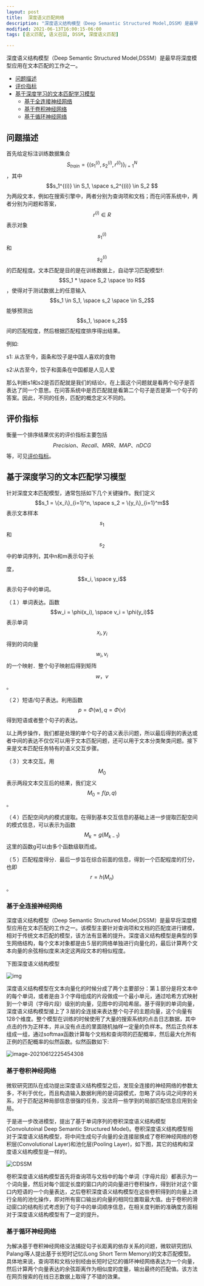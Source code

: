 ```yaml
---
layout: post
title:  深度语义匹配网络
description: "深度语义结构模型（Deep Semantic Structured Model,DSSM）是最早将深度模型应用在文本匹配的工作之一。"
modified: 2021-06-13T16:00:15-06:00
tags: [语义匹配, 语义召回, DSSM, 深度语义匹配] 

---
```


深度语义结构模型（Deep Semantic Structured Model,DSSM）是最早将深度模型应用在文本匹配的工作之一。

<!-- more -->

   * [问题描述](#问题描述)
   * [评价指标](#评价指标)
   * [基于深度学习的文本匹配学习模型](#基于深度学习的文本匹配学习模型)
      * [基于全连接神经网络](#基于全连接神经网络)
      * [基于卷积神经网络](#基于卷积神经网络)
      * [基于循环神经网络](#基于循环神经网络)



## 问题描述



首先给定标注训练数据集合$$S_{train} = \{(s_1^{(i)},s_2^{(i)},r^{(i)})\}_{i=1}^N$$，其中$$s_1^{(i)} \in S_1, \space s_2^{(i)} \in S_2 $$为两段文本，例如在搜索引擎中，两者分别为查询项和文档；而在问答系统中，两者分别为问题和答案，$$r^{(i)} \in R$$表示对象$$s_1^{(i)}$$和$$s_2^{(i)}$$的匹配程度。文本匹配是目的是在训练数据上，自动学习匹配模型f:$$S_1 * \space S_2 \space \to R$$，使得对于测试数据上的任意输入$$s_1 \in S_1,  \space s_2 \space \in S_2$$能够预测出$$s_1, \space s_2$$间的匹配程度，然后根据匹配程度排序得出结果。

例如:

s1: 从古至今，面条和饺子是中国人喜欢的食物

s2:从古至今，饺子和面条在中国都是人见人爱

那么判断s1和s2是否匹配就是我们的结论r。在上面这个问题就是看两个句子是否表达了同一个意思。在问答系统中是否匹配就是看第二个句子是否是第一个句子的答案。因此，不同的任务，匹配的概念定义不同的。



## 评价指标



衡量一个排序结果优劣的评价指标主要包括$$Precision 、Recall、MRR、MAP、nDCG$$等，可见[评价指标](https://52notebook.github.io/%E8%A1%A1%E9%87%8F%E4%BF%A1%E6%81%AF%E6%A3%80%E7%B4%A2%E7%B3%BB%E7%BB%9F%E7%9A%84%E5%85%B3%E9%94%AE%E6%8C%87%E6%A0%87/)。



## 基于深度学习的文本匹配学习模型



针对深度文本匹配模型，通常包括如下几个关键操作。我们定义$$s_1 = \{x_i\}_{i=1}^n, \space s_2 = \{y_i\}_{i=1}^m$$表示文本样本$$s_1$$和$$s_2$$中的单词序列，其中n和m表示句子长 

度，$$x_i, \space y_i$$表示句子中的单词。

（１）单词表达。函数$$w_i = \phi(x_i), \space v_i = \phi(y_i)$$表示单词$$x_i, y_i$$得到的词向量$$w_i, v_i$$的一个映射．整个句子映射后得到矩阵$$w， v$$。 

（２）短语/句子表达。利用函数$$p=\Phi(w), q=\Phi(v)$$得到短语或者整个句子的表达。

以上两步操作，我们都是处理的单个句子的语义表示问题，所以最后得到的表达或者中间的表达不仅仅可以用于文本匹配问题，还可以用于文本分类聚类问题。接下来是文本匹配任务特有的语义交互步骤。

（３）文本交互。用$$M_0$$表示两段文本交互后的结果，我们定义$$M_0 = f(p, q)$$。 

（４）匹配空间内的模式提取。在得到基本交互信息的基础上进一步提取匹配空间的模式信息，可以表示为函数$$M_k = g(M_{k-1})$$这里的函数g可以由多个函数级联而成。

（５）匹配程度得分．最后一步旨在综合前面的信息，得到一个匹配程度的打分，也即$$r=h(M_n)$$。



### 基于全连接神经网络

深度语义结构模型（Deep Semantic Structured Model,DSSM）是最早将深度模型应用在文本匹配的工作之一。该模型主要针对查询项和文档的匹配度进行建模，相对于传统文本匹配的模型，该方法有显著的提升。深度语义结构模型是典型的孪生网络结构，每个文本对象都是由５层的网络单独进行向量化的，最后计算两个文本向量的余弦相似度来决定这两段文本的相似程度。

 下图深度语义结构模型 

![img](/images/00/dssm_0612.jpg) 

 

深度语义结构模型在文本向量化的时候分成了两个主要部分：第１部分是将文本中的每个单词，或者是由３个字母组成的片段做成一个最小单元，通过哈希方式映射到一个单词（字母片段）级别的向量，见图中的词哈希层。基于得到的单词向量，深度语义结构模型接上了３层的全连接来表达整个句子的主题向量，这个向量有128个维度。整个模型在训练的时候使用了大量的搜索系统的点击日志数据，其中点击的作为正样本，并从没有点击的里面随机抽样一定量的负样本。然后正负样本组成一组，通过softmax函数计算每个文档和查询项的匹配概率，然后最大化所有正例的匹配概率的似然函数。似然函数如下:

![image-20210612225454308](/images/00/dssm_061201.png)



### 基于卷积神经网络



微软研究团队在成功提出深度语义结构模型之后，发现全连接的神经网络的参数太多，不利于优化，而且构造输入数据利用的是词袋模式，忽略了词与词之间序的关系，对于匹配这种局部信息很强的任务，没法将一些学到的局部匹配信息应用到全局。

于是进一步改进模型，提出了基于单词序列的卷积深度语义结构模型(Convolutoinal Deep Semantic Structured Model)。卷积深度语义结构模型相对于深度语义结构模型，将中间生成句子向量的全连接层换成了卷积神经网络的卷积层(Convolutional Layer)和池化层(Pooling Layer)，如下图，其它的结构和深度语义结构模型是一样的。

![CDSSM](/images/00/cdssm_0613_1.png)

卷积深度语义结构模型首先将查询项与文档中的每个单词（字母片段）都表示为一个词向量，然后对每个固定长度的窗口内的词向量进行卷积操作，得到针对这个窗口内短语的一个向量表达，之后卷积深度语义结构模型在这些卷积得到的向量上进行全局的池化操作，即对所有窗口输出的向量的相同位置取最大值。由于卷积的滑动窗口的结构形式考虑到了句子中的单词顺序信息，在相关度判断的准确度方面相对于深度语义结构模型有了一定的提升。



### 基于循环神经网络



为解决基于卷积神经网络没法捕捉句子长距离的依存关系的问题，微软研究团队Palangi等人提出基于长短时记忆(Long Short Term Memory)的文本匹配模型。具体地来说，查询项和文档分别经由长短时记忆的循环神经网络表达为一个向量，然后计算两个向量表达的余弦距离作为相似度的度量，输出最终的匹配值。该方法在网页搜索的在线日志数据上取得了不错的效果。

